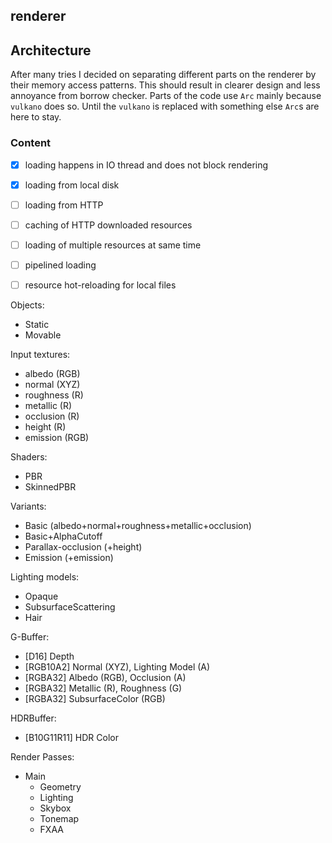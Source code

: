 renderer
-----------------

## Architecture

After many tries I decided on separating different parts on the renderer by their memory access patterns. This
should result in clearer design and less annoyance from borrow checker. Parts of the code use `Arc` mainly because
`vulkano` does so. Until the `vulkano` is replaced with something else `Arc`s are here to stay.

### Content

- [x] loading happens in IO thread and does not block rendering
- [x] loading from local disk
- [ ] loading from HTTP
- [ ] caching of HTTP downloaded resources
- [ ] loading of multiple resources at same time
- [ ] pipelined loading
- [ ] resource hot-reloading for local files




Objects:
- Static
- Movable



Input textures:
- albedo (RGB)
- normal (XYZ)
- roughness (R)
- metallic (R)
- occlusion (R)
- height (R)
- emission (RGB)

Shaders:
- PBR
- SkinnedPBR

Variants:
- Basic (albedo+normal+roughness+metallic+occlusion)
- Basic+AlphaCutoff
- Parallax-occlusion (+height)
- Emission (+emission)

Lighting models:
- Opaque
- SubsurfaceScattering
- Hair

G-Buffer:
- [D16] Depth
- [RGB10A2] Normal (XYZ), Lighting Model (A)
- [RGBA32] Albedo (RGB),  Occlusion (A)
- [RGBA32] Metallic (R), Roughness (G)
- [RGBA32] SubsurfaceColor (RGB)

HDRBuffer:
- [B10G11R11] HDR Color

Render Passes:
- Main
  - Geometry
  - Lighting
  - Skybox
  - Tonemap
  - FXAA